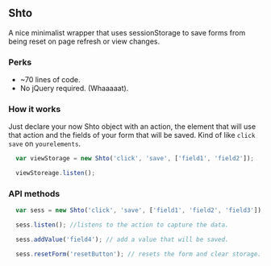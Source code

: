 ## Shto

A nice minimalist wrapper that uses sessionStorage to save forms from being reset on page refresh or view changes.

### Perks

* ~70 lines of code.
* No jQuery required. (Whaaaaat).

### How it works

Just declare your now Shto object with an action, the element that will use that action and the fields of your form that will be saved.
Kind of like ```click``` ```save``` on ```yourelements```.

```javascript
  var viewStorage = new Shto('click', 'save', ['field1', 'field2']);

  viewStoreage.listen();
```

### API methods
```javascript
  var sess = new Shto('click', 'save', ['field1', 'field2', 'field3']);

  sess.listen(); //listens to the action to capture the data.

  sess.addValue('field4'); // add a value that will be saved.

  sess.resetForm('resetButton'); // resets the form and clear storage.

```